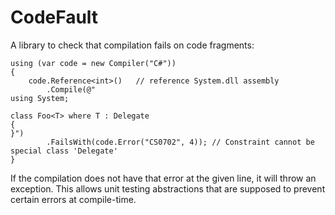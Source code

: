 # CodeFault

A library to check that compilation fails on code fragments:

    using (var code = new Compiler("C#"))
    {
        code.Reference<int>()	// reference System.dll assembly
            .Compile(@"
    using System;

    class Foo<T> where T : Delegate
    {
    }")
            .FailsWith(code.Error("CS0702", 4)); // Constraint cannot be special class 'Delegate'
    }

If the compilation does not have that error at the given line,
it will throw an exception. This allows unit testing abstractions
that are supposed to prevent certain errors at compile-time.